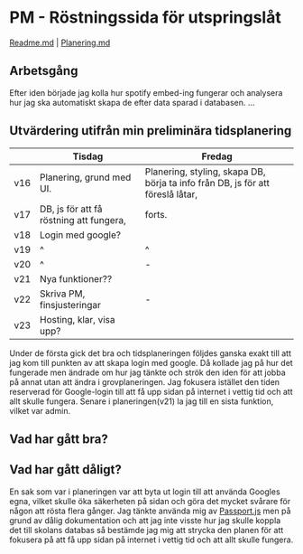 # PM - Röstningssida för utspringslåt

[Readme.md](/README.md) | [Planering.md](/Planering.md)

## Arbetsgång

Efter iden började jag kolla hur spotify embed-ing fungerar och analysera hur jag ska automatiskt skapa de efter data sparad i databasen. ...

## Utvärdering utifrån min preliminära tidsplanering

|   | Tisdag  | Fredag  |
|---|---|---|
| v16  | Planering, grund med UI.  | Planering, styling, skapa DB, börja ta info från DB, js för att föreslå låtar,  |
| v17  | DB, js för att få röstning att fungera,   | forts.  |
| v18  | Login med google?  |   |
| v19  | ^  | ^  |
| v20  | ^  | -  |
| v21  | Nya funktioner??  |   |
| v22  | Skriva PM, finsjusteringar  | - |
| v23  | Hosting, klar, visa upp?  |   |

Under de första gick det bra och tidsplaneringen följdes ganska exakt till att jag kom till punkten av att skapa login med google. Då kollade jag på hur det fungerade men ändrade om hur jag tänkte och strök den iden för att jobba på annat utan att ändra i grovplaneringen. Jag fokusera istället den tiden reserverad för Google-login till att få upp sidan på internet i vettig tid och att allt skulle fungera. Senare i planeringen(v21) la jag till en sista funktion, vilket var admin. 

## Vad har gått bra?



## Vad har gått dåligt? 
En sak som var i planeringen var att byta ut login till att använda Googles egna, vilket skulle öka säkerheten på sidan och göra det mycket svårare för någon att rösta flera gånger. Jag tänkte använda mig av [Passport.js](https://www.npmjs.com/package/passport) men på grund av dålig dokumentation och att jag inte visste hur jag skulle koppla det till skolans databas så bestämde jag mig att strycka den planen för att fokusera på att få upp sidan på internet i vettig tid och att allt skulle fungera. 